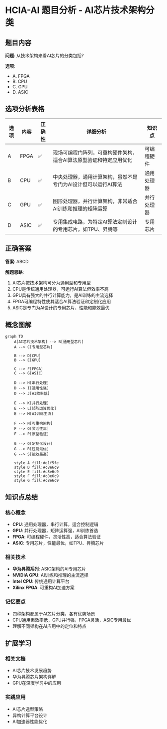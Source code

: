 # HCIA-AI 题目分析 - AI芯片技术架构分类

## 题目内容

**问题**: 从技术架构来看AI芯片的分类包括?

**选项**:
- A. FPGA
- B. CPU
- C. GPU
- D. ASIC

## 选项分析表格

| 选项 | 内容 | 正确性 | 详细分析 | 知识点 |
|------|------|--------|----------|--------|
| A | FPGA | ✅ | 现场可编程门阵列，可重构硬件架构，适合AI算法原型验证和特定应用优化 | 可编程硬件 |
| B | CPU | ✅ | 中央处理器，通用计算架构，虽然不是专门为AI设计但可以运行AI算法 | 通用处理器 |
| C | GPU | ✅ | 图形处理器，并行计算架构，非常适合AI训练和推理的矩阵运算 | 并行处理器 |
| D | ASIC | ✅ | 专用集成电路，为特定AI算法定制设计的专用芯片，如TPU、昇腾等 | 专用芯片 |

## 正确答案
**答案**: ABCD

**解题思路**: 
1. AI芯片按技术架构可分为通用型和专用型
2. CPU是传统通用处理器，可运行AI算法但效率不高
3. GPU具有强大的并行计算能力，是AI训练的主流选择
4. FPGA可编程特性使其适合AI算法验证和定制化应用
5. ASIC是专门为AI设计的专用芯片，性能和能效最优

## 概念图解

```mermaid
graph TD
    A[AI芯片技术架构] --> B[通用型芯片]
    A --> C[专用型芯片]
    
    B --> D[CPU]
    B --> E[GPU]
    
    C --> F[FPGA]
    C --> G[ASIC]
    
    D --> H[串行处理]
    D --> I[通用性强]
    D --> J[AI效率低]
    
    E --> K[并行处理]
    E --> L[矩阵运算优化]
    E --> M[AI训练主流]
    
    F --> N[可重构架构]
    F --> O[灵活性高]
    F --> P[原型验证]
    
    G --> Q[定制化设计]
    G --> R[性能最优]
    G --> S[能效最高]
    
    style A fill:#e1f5fe
    style D fill:#c8e6c9
    style E fill:#c8e6c9
    style F fill:#c8e6c9
    style G fill:#c8e6c9
```

## 知识点总结

### 核心概念
- **CPU**: 通用处理器，串行计算，适合控制逻辑
- **GPU**: 并行处理器，矩阵运算强，AI训练首选
- **FPGA**: 可编程硬件，灵活性高，适合算法验证
- **ASIC**: 专用芯片，性能最优，如TPU、昇腾芯片

### 相关技术
- **华为昇腾系列**: ASIC架构的AI专用芯片
- **NVIDIA GPU**: AI训练和推理的主流选择
- **Intel CPU**: 传统通用计算平台
- **Xilinx FPGA**: 可重构AI加速方案

### 记忆要点
- 四种架构都属于AI芯片分类，各有优势场景
- CPU通用但效率低，GPU并行强，FPGA灵活，ASIC专用最优
- 理解不同架构在AI应用中的定位和特点

## 扩展学习

### 相关文档
- AI芯片技术发展趋势
- 华为昇腾芯片架构详解
- GPU在深度学习中的应用

### 实践应用
- AI芯片选型策略
- 异构计算平台设计
- AI加速器性能优化